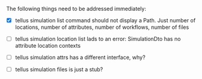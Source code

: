 The following things need to be addressed immediately:
* [x] tellus simulation list command should not display a Path. Just number of locations, number of attributes, number of workflows, number of files
* [ ] tellus simulation location list lads to an error: SimulationDto has no attribute location contexts
* [ ] tellus simulation attrs has a different interface, why?
* [ ] tellus simulation files is just a stub?


